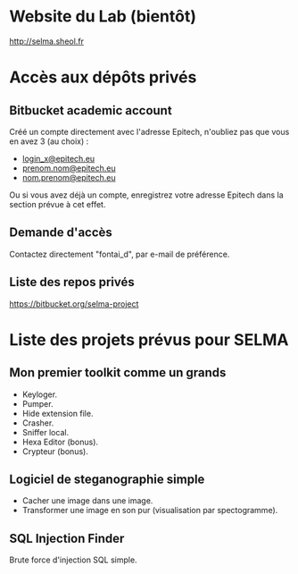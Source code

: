 # Website du Lab (bientôt)
http://selma.sheol.fr

# Accès aux dépôts privés
## Bitbucket academic account
Créé un compte directement avec l'adresse Epitech, n'oubliez pas que vous en avez 3 (au choix) :
- login_x@epitech.eu
- prenom.nom@epitech.eu
- nom.prenom@epitech.eu

Ou si vous avez déjà un compte, enregistrez votre adresse Epitech dans la section prévue à cet effet.

## Demande d'accès
Contactez directement "fontai_d", par e-mail de préférence.

## Liste des repos privés
https://bitbucket.org/selma-project

# Liste des projets prévus pour SELMA
## Mon premier toolkit comme un grands
- Keyloger.
- Pumper.
- Hide extension file.
- Crasher.
- Sniffer local.
- Hexa Editor (bonus).
- Crypteur (bonus).

## Logiciel de steganographie simple
- Cacher une image dans une image.
- Transformer une image en son pur (visualisation par spectogramme).

## SQL Injection Finder
Brute force d'injection SQL simple.
